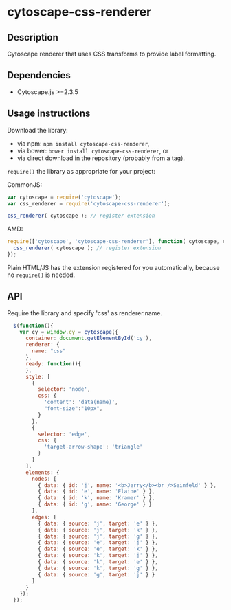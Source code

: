 cytoscape-css-renderer
================================================================================


## Description

Cytoscape renderer that uses CSS transforms to provide label formatting.


## Dependencies

 * Cytoscape.js >=2.3.5


## Usage instructions

Download the library:
 * via npm: `npm install cytoscape-css-renderer`,
 * via bower: `bower install cytoscape-css-renderer`, or
 * via direct download in the repository (probably from a tag).

`require()` the library as appropriate for your project:

CommonJS:
```js
var cytoscape = require('cytoscape');
var css_renderer = require('cytoscape-css-renderer');

css_renderer( cytoscape ); // register extension
```

AMD:
```js
require(['cytoscape', 'cytoscape-css-renderer'], function( cytoscape, css_renderer ){
  css_renderer( cytoscape ); // register extension
});
```

Plain HTML/JS has the extension registered for you automatically, because no `require()` is needed.


## API

Require the library and specify 'css' as renderer.name.

```js
  $(function(){
    var cy = window.cy = cytoscape({
      container: document.getElementById('cy'),
      renderer: {
        name: "css"
      },
      ready: function(){
      },
      style: [
        {
          selector: 'node',
          css: {
            'content': 'data(name)',
            "font-size":"10px",
          }
        },
        {
          selector: 'edge',
          css: {
            'target-arrow-shape': 'triangle'
          }
        }
      ],
      elements: {
        nodes: [
          { data: { id: 'j', name: '<b>Jerry</b><br />Seinfeld' } },
          { data: { id: 'e', name: 'Elaine' } },
          { data: { id: 'k', name: 'Kramer' } },
          { data: { id: 'g', name: 'George' } }
        ],
        edges: [
          { data: { source: 'j', target: 'e' } },
          { data: { source: 'j', target: 'k' } },
          { data: { source: 'j', target: 'g' } },
          { data: { source: 'e', target: 'j' } },
          { data: { source: 'e', target: 'k' } },
          { data: { source: 'k', target: 'j' } },
          { data: { source: 'k', target: 'e' } },
          { data: { source: 'k', target: 'g' } },
          { data: { source: 'g', target: 'j' } }
        ]
      }
    });
  });

```
